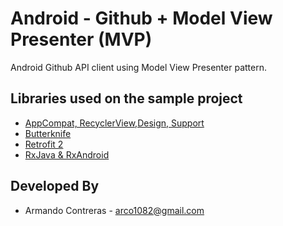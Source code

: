 # Android - Github + Model View Presenter (MVP)
Android Github API client using Model View Presenter pattern.

Libraries used on the sample project
------------------------------------
* [AppCompat, RecyclerView,Design, Support][4]
* [Butterknife][3]
* [Retrofit 2][2]
* [RxJava & RxAndroid][1]

[1]: https://github.com/ReactiveX/RxAndroid
[2]: http://square.github.io/retrofit/
[3]: http://jakewharton.github.io/butterknife/
[4]: http://developer.android.com/intl/es/tools/support-library/index.html


Developed By
------------

* Armando Contreras  - <arco1082@gmail.com>